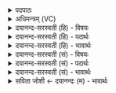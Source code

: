 <details><summary>पदपाठः</summary>

शम्। नः॒। वातः॑। प॒व॒ता॒म्। शम्। नः॒। त॒प॒तु॒। सूर्य्यः॑। शम्। नः॒। कनि॑क्रदत्। दे॒वः। प॒र्जन्यः॑। अ॒भि। व॒र्ष॒तु॒। १०।
</details>

<details><summary>अधिमन्त्रम् (VC)</summary>

- वातादयो देवताः
- दध्यङ्ङाथर्वण ऋषिः
- विराडनुष्टुप्
- गान्धारः
</details>

<details><summary>दयानन्द-सरस्वती (हि) - विषयः</summary>

फिर मनु्ष्य क्या करें, इस विषय को अगले मन्त्र में कहा है ॥
</details>

<details><summary>दयानन्द-सरस्वती (हि) - पदार्थः</summary>

पदार्थान्वयभाषाः -  हे परमेश्वर वा विद्वान् पुरुष ! जैसे (वातः) पवन (नः) हमारे लिये (शम्) सुखकारी (पवताम्) चले (सूर्य्यः) सूर्य्य (नः) हमारे लिये (शम्) सुखकारी (तपतु) तपे (कनिक्रदत्) अत्यन्त शब्द करता हुआ (देवः) उत्तम गुणयुक्त विद्युद्रूप अग्नि (नः) हमारे लिये (शम्) कल्याणकारी हो और (पर्जन्यः) मेघ हमारे लिये (अभि, वर्षतु) सब ओर से वर्षा करे, वैसे हमको शिक्षा कीजिये ॥१० ॥
</details>

<details><summary>दयानन्द-सरस्वती (हि) - भावार्थः</summary>

भावार्थभाषाः -  इस मन्त्र में वाचकलुप्तोपमालङ्कार है। हे मनुष्यो ! जिस प्रकार से वायु, सूर्य्य, बिजुली और मेघ सबको सुखकारी हों, वैसा अनुष्ठान किया करो ॥१० ॥
</details>

<details><summary>दयानन्द-सरस्वती (सं) - विषयः</summary>

पुनर्मनुष्यैः किं कर्त्तव्यमित्याह ॥
</details>

<details><summary>दयानन्द-सरस्वती (सं) - पदार्थः</summary>

पदार्थान्वयभाषाः -  हे परमेश्वर विद्वन् वा ! यथा वातो नः शं पवतां सूर्य्यो नः शं तपतु, कनिक्रदद्देवो नः शं भवतु, पर्जन्यो नोऽभिवर्षतु, तथाऽस्मान् शिक्षय ॥१० ॥
</details>

<details><summary>दयानन्द-सरस्वती (सं) - भावार्थः</summary>

भावार्थभाषाः -  अत्र वाचकलुप्तोपमालङ्कारः। हे मनुष्याः ! येन प्रकारेण वायुसूर्य्यविद्युन्मेघाः सर्वेषां सुखकराः स्युस्तथाऽनुतिष्ठत ॥१० ॥
</details>

<details><summary>सविता जोशी ← दयानन्दः (म) - भावार्थः</summary>

भावार्थभाषाः -  या मंत्रात वाचकलुप्तोपमालंकार आहे. हे माणसांनो ! वायू, सूर्य, विद्युत व मेघ सर्वांना सुख देतील, असे अनुष्ठान करा.
</details>